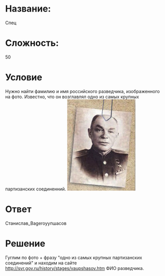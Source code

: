 # Название: 
Спец

# Сложность: 
50

# Условие
Нужно найти фамилию и имя российского разведчика, изображенного на фото. Известно, что он возглавлял одно из самых крупных партизанских соединенний. 
![](spec.png)

# Ответ
Станислав_Ваgeroyупшасов 

# Решение
Гуглим по фото + фразу "одно из самых крупных партизанских соединений" и находим на сайте http://svr.gov.ru/history/stages/vaupshasov.htm ФИО разведчика. 
 
